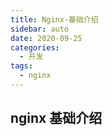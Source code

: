 ```yaml
---
title: Nginx-基础介绍
sidebar: auto
date: 2020-09-25
categories:
  - 开发
tags:
  - nginx
---
```


## nginx 基础介绍
